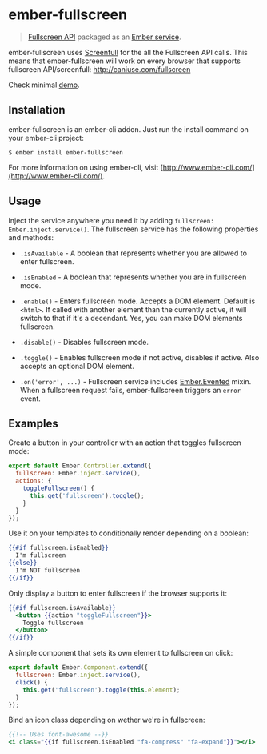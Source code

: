 # ember-fullscreen

> [Fullscreen API](https://fullscreen.spec.whatwg.org/) packaged as an [Ember service](http://emberjs.com/api/classes/Ember.Service.html).

ember-fullscreen uses [Screenfull](https://github.com/sindresorhus/screenfull.js/) for the all the Fullscreen API calls. This means that ember-fullscreen will work on every browser that supports fullscreen API/screenfull: http://caniuse.com/fullscreen

Check minimal [demo](http://miguelcobain.github.io/ember-fullscreen/).

## Installation

ember-fullscreen is an ember-cli addon. Just run the install command on your ember-cli project:

    $ ember install ember-fullscreen

For more information on using ember-cli, visit [http://www.ember-cli.com/](http://www.ember-cli.com/).

## Usage

Inject the service anywhere you need it by adding `fullscreen: Ember.inject.service()`. The fullscreen service has the following properties and methods:

- `.isAvailable` - A boolean that represents whether you are allowed to enter fullscreen.

- `.isEnabled` - A boolean that represents whether you are in fullscreen mode.

- `.enable()` - Enters fullscreen mode. Accepts a DOM element. Default is `<html>`. If called with another element than the currently active, it will switch to that if it's a decendant. Yes, you can make DOM elements fullscreen.

- `.disable()` - Disables fullscreen mode.

- `.toggle()` - Enables fullscreen mode if not active, disables if active. Also accepts an optional DOM element.

- `.on('error', ...)` - Fullscreen service includes [Ember.Evented](http://emberjs.com/api/classes/Ember.Evented.html) mixin. When a fullscreen request fails, ember-fullscreen triggers an `error` event.

## Examples

Create a button in your controller with an action that toggles fullscreen mode:

```javascript
export default Ember.Controller.extend({
  fullscreen: Ember.inject.service(),
  actions: {
    toggleFullscreen() {
      this.get('fullscreen').toggle();
    }
  }
});
```

Use it on your templates to conditionally render depending on a boolean:

```hbs
{{#if fullscreen.isEnabled}}
  I'm fullscreen
{{else}}
  I'm NOT fullscreen
{{/if}}
```

Only display a button to enter fullscreen if the browser supports it:

```hbs
{{#if fullscreen.isAvailable}}
  <button {{action "toggleFullscreen"}}>
    Toggle fullscreen
  </button>
{{/if}}
```

A simple component that sets its own element to fullscreen on click:

```javascript
export default Ember.Component.extend({
  fullscreen: Ember.inject.service(),
  click() {
    this.get('fullscreen').toggle(this.element);
  }
});
```

Bind an icon class depending on wether we're in fullscreen:

```hbs
{{!-- Uses font-awesome --}}
<i class="{{if fullscreen.isEnabled "fa-compress" "fa-expand"}}"></i>
```
